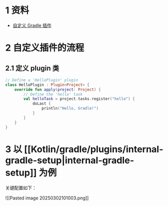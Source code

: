 # 1 资料

- [自定义 Gradle 插件](https://docs.gradle.org/current/userguide/plugin_basics.html#3_local_plugins)

# 2 自定义插件的流程

## 2.1 定义 plugin 类

```kotlin
// Define a 'HelloPlugin' plugin
class HelloPlugin : Plugin<Project> {
    override fun apply(project: Project) {
        // Define the 'hello' task
        val helloTask = project.tasks.register("hello") {
            doLast {
                println("Hello, Gradle!")
            }
        }
    }
}
```

# 3 以 [[Kotlin/gradle/plugins/internal-gradle-setup|internal-gradle-setup]] 为例

关键配置如下：

![[Pasted image 20250302101003.png]]